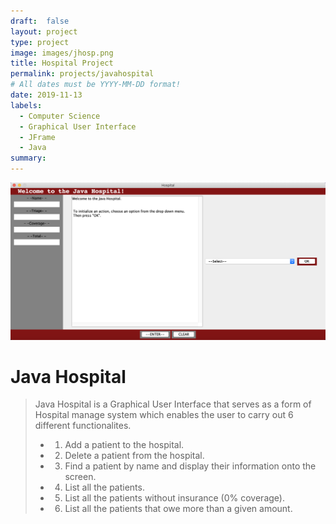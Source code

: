 ```yaml
---
draft:  false
layout: project
type: project
image: images/jhosp.png
title: Hospital Project
permalink: projects/javahospital
# All dates must be YYYY-MM-DD format!
date: 2019-11-13
labels:
  - Computer Science
  - Graphical User Interface
  - JFrame
  - Java
summary:
---
```

 <img class="ui image" src="../images/hospital.png">

# Java Hospital

>Java Hospital is a Graphical User Interface that serves as a form of Hospital manage system which enables the user to carry out 6 different functionalites.
> - 1. Add a patient to the hospital.
> - 2. Delete a patient from the hospital.
> - 3. Find a patient by name and display their information onto the screen.
> - 4. List all the patients.
> - 5. List all the patients without insurance (0% coverage).
> - 6. List all the patients that owe more than a given amount.


